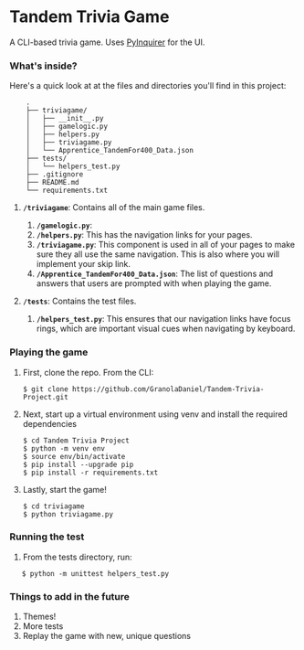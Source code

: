 # Tandem Trivia Game

A CLI-based trivia game. Uses [PyInquirer](https://github.com/CITGuru/PyInquirer) for the UI.

### What's inside?

Here's a quick look at at the files and directories you'll find in this project:

```text
    .
    ├── triviagame/
    │   ├── __init__.py
    │   ├── gamelogic.py
    │   ├── helpers.py
    │   ├── triviagame.py
    │   └── Apprentice_TandemFor400_Data.json
    ├── tests/
    │   └── helpers_test.py
    ├── .gitignore
    ├── README.md
    └── requirements.txt
```
1.  **`/triviagame`**: Contains all of the main game files.

    1.  **`/gamelogic.py`**: 
    1.  **`/helpers.py`**: This has the navigation links for your pages.
    1.  **`/triviagame.py`**: This component is used in all of your pages to make sure they all use the same navigation. This is also where you will implement your skip link.
    1.  **`/Apprentice_TandemFor400_Data.json`**: The list of questions and answers that users are prompted with when playing the game.
1.  **`/tests`**: Contains the test files.

    1.  **`/helpers_test.py`**: This ensures that our navigation links have focus rings, which are important visual cues when navigating by keyboard.

### Playing the game

1. First, clone the repo. From the CLI:

   ```shell
   $ git clone https://github.com/GranolaDaniel/Tandem-Trivia-Project.git
   ```
1. Next, start up a virtual environment using venv and install the required dependencies
   ```shell
   $ cd Tandem Trivia Project
   $ python -m venv env
   $ source env/bin/activate
   $ pip install --upgrade pip
   $ pip install -r requirements.txt
   ```
1. Lastly, start the game!
   ```shell
   $ cd triviagame
   $ python triviagame.py
   ```

### Running the test

1. From the tests directory, run:

```shell
   $ python -m unittest helpers_test.py
   ```

### Things to add in the future

1. Themes!
1. More tests
1. Replay the game with new, unique questions